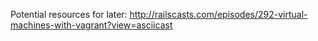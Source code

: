 
Potential resources for later:
http://railscasts.com/episodes/292-virtual-machines-with-vagrant?view=asciicast
